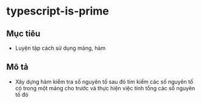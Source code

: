 # typescript-is-prime
## Mục tiêu
- Luyện tập cách sử dụng mảng, hàm

## Mô tả
- Xây dựng hàm kiểm tra số nguyên tố sau đó tìm kiếm các số nguyên tố có trong một mảng cho trước và thực hiện việc tính tổng các số nguyên tố đó
